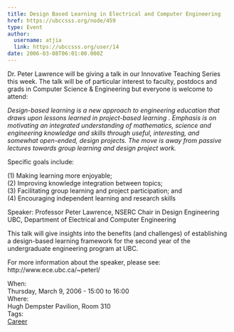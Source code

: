 ```yaml
---
title: Design Based Learning in Electrical and Computer Engineering 
href: https://ubccsss.org/node/459
type: Event
author:
  username: atjia
  link: https://ubccsss.org/user/14
date: 2006-03-08T06:01:00.000Z
---
```


<div class="field field-name-body field-type-text-with-summary field-label-hidden"><div class="field-items"><div class="field-item even"><p>Dr. Peter Lawrence will be giving a talk in our Innovative Teaching Series this week.  The talk will be of particular interest to faculty, postdocs and grads in Computer Science &amp; Engineering but everyone is welcome to attend:</p>
<p><em>Design-based learning is a new approach to engineering education that draws upon lessons learned in project-based learning . Emphasis is on motivating an integrated understanding of mathematics, science and engineering knowledge and skills through useful, interesting, and somewhat open-ended, design projects. The move is away from passive lectures towards group learning and design project work.</em></p>
<!--break--><p>Specific goals include:</p>
<p>(1) Making learning more enjoyable;<br>
(2) Improving knowledge integration between topics;<br>
(3) Facilitating group learning and project participation; and<br>
(4) Encouraging independent learning and research skills</p>
<p>Speaker:      Professor Peter Lawrence, NSERC Chair in Design Engineering<br>
                   UBC, Department of Electrical and Computer Engineering</p>
<p>This talk will give insights into the benefits (and challenges) of establishing a design-based learning framework for the second year of the undergraduate engineering program at UBC.</p>
<p>For more information about the speaker, please see:<br>
http://www.ece.ubc.ca/~peterl/</p>
</div></div></div><div class="field field-name-field-dates field-type-datetime field-label-above"><div class="field-label">When:&#xA0;</div><div class="field-items"><div class="field-item even"><span class="date-display-single">Thursday, March 9, 2006 - <span class="date-display-range"><span class="date-display-start">15:00</span> to <span class="date-display-end">16:00</span></span></span></div></div></div><div class="field field-name-field-location field-type-text field-label-above"><div class="field-label">Where:&#xA0;</div><div class="field-items"><div class="field-item even">Hugh Dempster Pavilion, Room 310</div></div></div>    <footer>
    <div class="field field-name-field-tags field-type-taxonomy-term-reference field-label-above"><div class="field-label">Tags:&#xA0;</div><div class="field-items"><div class="field-item even"><a href="/career">Career</a></div></div></div>      </footer>